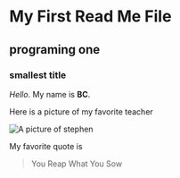 # My First Read Me File
## programing one
### smallest title

*Hello*. My name is **BC**.

Here is a picture of my favorite teacher

![A picture of stephen](https://github.com/Polaris-7Z/First/assets/128313472/c6be0f27-cf53-407e-997f-7a1318ec4834)

My favorite quote is
>You Reap What You Sow
